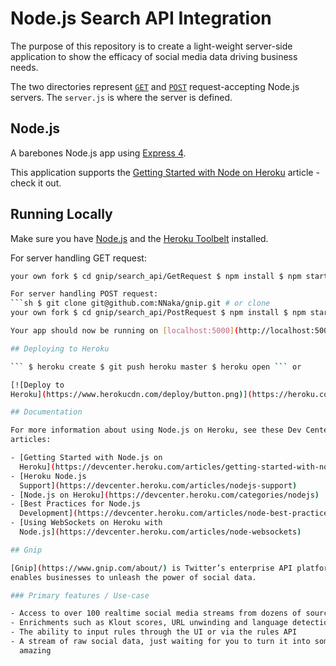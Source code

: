 # Node.js Search API Integration

The purpose of this repository is to create a light-weight server-side
application to show the efficacy of social media data driving business needs.

The two directories represent
[`GET`](https://github.com/NNaka/gnip/tree/master/search_api/GetRequest) and
[`POST`](https://github.com/NNaka/gnip/tree/master/search_api/PostRequest)
request-accepting Node.js servers.  The `server.js` is where the server is
defined.

## Node.js

A barebones Node.js app using [Express 4](http://expressjs.com/).

This application supports the [Getting Started with Node on
Heroku](https://devcenter.heroku.com/articles/getting-started-with-nodejs)
article - check it out.

## Running Locally

Make sure you have [Node.js](http://nodejs.org/) and the [Heroku
Toolbelt](https://toolbelt.heroku.com/) installed.

For server handling GET request:
```sh $ git clone git@github.com:NNaka/gnip.git # or clone
your own fork $ cd gnip/search_api/GetRequest $ npm install $ npm start ```

For server handling POST request:
```sh $ git clone git@github.com:NNaka/gnip.git # or clone
your own fork $ cd gnip/search_api/PostRequest $ npm install $ npm start ```

Your app should now be running on [localhost:5000](http://localhost:5000/).

## Deploying to Heroku

``` $ heroku create $ git push heroku master $ heroku open ``` or

[![Deploy to
Heroku](https://www.herokucdn.com/deploy/button.png)](https://heroku.com/deploy)

## Documentation

For more information about using Node.js on Heroku, see these Dev Center
articles:

- [Getting Started with Node.js on
  Heroku](https://devcenter.heroku.com/articles/getting-started-with-nodejs)
- [Heroku Node.js
  Support](https://devcenter.heroku.com/articles/nodejs-support)
- [Node.js on Heroku](https://devcenter.heroku.com/categories/nodejs)
- [Best Practices for Node.js
  Development](https://devcenter.heroku.com/articles/node-best-practices)
- [Using WebSockets on Heroku with
  Node.js](https://devcenter.heroku.com/articles/node-websockets)

## Gnip

[Gnip](https://www.gnip.com/about/) is Twitter’s enterprise API platform that
enables businesses to unleash the power of social data.

### Primary features / Use-case

- Access to over 100 realtime social media streams from dozens of sources
- Enrichments such as Klout scores, URL unwinding and language detection
- The ability to input rules through the UI or via the rules API
- A stream of raw social data, just waiting for you to turn it into something
  amazing
